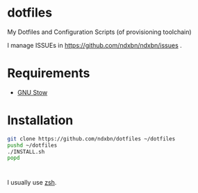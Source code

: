 # dotfiles

My Dotfiles and Configuration Scripts (of provisioning toolchain)

I manage ISSUEs in https://github.com/ndxbn/ndxbn/issues .

# Requirements

- [GNU Stow](https://www.gnu.org/software/stow/)

# Installation

```bash
git clone https://github.com/ndxbn/dotfiles ~/dotfiles
pushd ~/dotfiles
./INSTALL.sh
popd
```

#
I usually use [zsh](https://www.zsh.org/).
